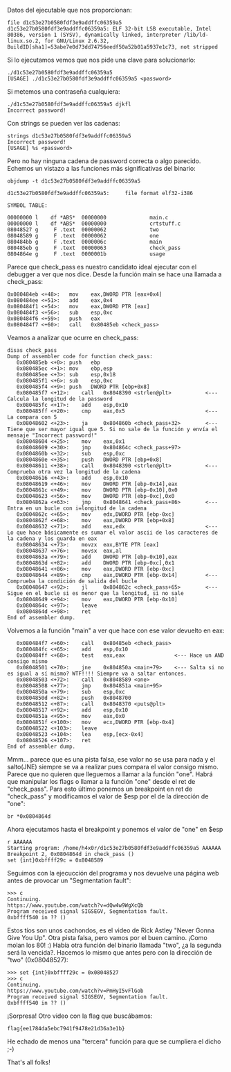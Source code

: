 Datos del ejecutable que nos proporcionan:

```
file d1c53e27b0580fdf3e9addffc06359a5 
d1c53e27b0580fdf3e9addffc06359a5: ELF 32-bit LSB executable, Intel 80386, version 1 (SYSV), dynamically linked, interpreter /lib/ld-linux.so.2, for GNU/Linux 2.6.32, BuildID[sha1]=53abe7e0d73dd74756eedf50a52b01a5937e1c73, not stripped
```

Si lo ejecutamos vemos que nos pide una clave para solucionarlo:

```
./d1c53e27b0580fdf3e9addffc06359a5 
[USAGE] ./d1c53e27b0580fdf3e9addffc06359a5 <password>
```

Si metemos una contraseña cualquiera:

```
./d1c53e27b0580fdf3e9addffc06359a5 djkfl
Incorrect password!
```

Con strings se pueden ver las cadenas:

```
strings d1c53e27b0580fdf3e9addffc06359a5
Incorrect password!
[USAGE] %s <password>
```

Pero no hay ninguna cadena de password correcta o algo parecido.
Echemos un vistazo a las funciones más significativas del binario:

```
objdump -t d1c53e27b0580fdf3e9addffc06359a5 

d1c53e27b0580fdf3e9addffc06359a5:     file format elf32-i386

SYMBOL TABLE:

00000000 l    df *ABS*	00000000              main.c
00000000 l    df *ABS*	00000000              crtstuff.c
08048527 g     F .text	00000062              two
08048589 g     F .text	00000062              one
080484bb g     F .text	0000006c              main
080485eb g     F .text	00000063              check_pass
0804864e g     F .text	0000001b              usage
```

Parece que check_pass es nuestro candidato ideal ejecutar con el debugger a ver que nos dice.
Desde la función main se hace una llamada a check_pass:

```
0x080484eb <+48>:	mov    eax,DWORD PTR [eax+0x4]
0x080484ee <+51>:	add    eax,0x4
0x080484f1 <+54>:	mov    eax,DWORD PTR [eax]
0x080484f3 <+56>:	sub    esp,0xc
0x080484f6 <+59>:	push   eax
0x080484f7 <+60>:	call   0x80485eb <check_pass>
```

Veamos a analizar que ocurre en check_pass:

```
disas check_pass
Dump of assembler code for function check_pass:
   0x080485eb <+0>:	push   ebp
   0x080485ec <+1>:	mov    ebp,esp
   0x080485ee <+3>:	sub    esp,0x18
   0x080485f1 <+6>:	sub    esp,0xc
   0x080485f4 <+9>:	push   DWORD PTR [ebp+0x8]
   0x080485f7 <+12>:	call   0x8048390 <strlen@plt> 			<--- Calcula la longitud de la password
   0x080485fc <+17>:	add    esp,0x10
   0x080485ff <+20>:	cmp    eax,0x5							<--- La compara con 5
   0x08048602 <+23>:	ja     0x804860b <check_pass+32>		<--- Tiene que ser mayor igual que 5. Si no sale de la función y envía el mensaje "Incorrect password!"
   0x08048604 <+25>:	mov    eax,0x1
   0x08048609 <+30>:	jmp    0x804864c <check_pass+97>
   0x0804860b <+32>:	sub    esp,0xc
   0x0804860e <+35>:	push   DWORD PTR [ebp+0x8]
   0x08048611 <+38>:	call   0x8048390 <strlen@plt>			<--- Comprueba otra vez la longitud de la cadena
   0x08048616 <+43>:	add    esp,0x10
   0x08048619 <+46>:	mov    DWORD PTR [ebp-0x14],eax
   0x0804861c <+49>:	mov    DWORD PTR [ebp-0x10],0x0
   0x08048623 <+56>:	mov    DWORD PTR [ebp-0xc],0x0
   0x0804862a <+63>:	jmp    0x8048641 <check_pass+86>		<--- Entra en un bucle con i=longitud de la cadena
   0x0804862c <+65>:	mov    edx,DWORD PTR [ebp-0xc]			
   0x0804862f <+68>:	mov    eax,DWORD PTR [ebp+0x8]
   0x08048632 <+71>:	add    eax,edx							<--- Lo que hace básicamente es sumar el valor ascii de los caracteres de la cadena y los guarda en eax
   0x08048634 <+73>:	movzx  eax,BYTE PTR [eax]
   0x08048637 <+76>:	movsx  eax,al
   0x0804863a <+79>:	add    DWORD PTR [ebp-0x10],eax
   0x0804863d <+82>:	add    DWORD PTR [ebp-0xc],0x1
   0x08048641 <+86>:	mov    eax,DWORD PTR [ebp-0xc]
   0x08048644 <+89>:	cmp    eax,DWORD PTR [ebp-0x14]			<--- Comprueba la condición de salida del bucle
   0x08048647 <+92>:	jl     0x804862c <check_pass+65>		<--- Sigue en el bucle si es menor que la longitud, si no sale
   0x08048649 <+94>:	mov    eax,DWORD PTR [ebp-0x10]
   0x0804864c <+97>:	leave  
   0x0804864d <+98>:	ret    
End of assembler dump.
```

Volvemos a la función "main" a ver que hace con ese valor devuelto en eax:

```
   0x080484f7 <+60>:	call   0x80485eb <check_pass>
   0x080484fc <+65>:	add    esp,0x10
   0x080484ff <+68>:	test   eax,eax                <--- Hace un AND consigo mismo
   0x08048501 <+70>:	jne    0x804850a <main+79>    <--- Salta si no es igual a sí mismo? WTF!!!! Siempre va a saltar entonces.
   0x08048503 <+72>:	call   0x8048589 <one>
   0x08048508 <+77>:	jmp    0x804851a <main+95>
   0x0804850a <+79>:	sub    esp,0xc
   0x0804850d <+82>:	push   0x8048700
   0x08048512 <+87>:	call   0x8048370 <puts@plt>
   0x08048517 <+92>:	add    esp,0x10
   0x0804851a <+95>:	mov    eax,0x0
   0x0804851f <+100>:	mov    ecx,DWORD PTR [ebp-0x4]
   0x08048522 <+103>:	leave  
   0x08048523 <+104>:	lea    esp,[ecx-0x4]
   0x08048526 <+107>:	ret    
End of assembler dump.
```

Mmm... parece que es una pista falsa, ese valor no se usa para nada y el salto(JNE) siempre se va a realizar pues compara el valor consigo mismo. Parece que no quieren que lleguemos a llamar a la función "one". Habrá que manipular los flags o llamar a la función "one" desde el ret de "check_pass". Para esto último ponemos un breakpoint en ret de "check_pass" y modificamos el valor de $esp por el de la dirección de "one":

```
br *0x0804864d
```

Ahora ejecutamos hasta el breakpoint y ponemos el valor de "one" en $esp

```
r AAAAAA
Starting program: /home/h4x0r/d1c53e27b0580fdf3e9addffc06359a5 AAAAAA
Breakpoint 2, 0x0804864d in check_pass ()
set {int}0xbffff29c = 0x8048589
```
Seguimos con la ejecucción del programa y nos devuelve una página web antes de provocar un "Segmentation fault":

```
>>> c
Continuing.
https://www.youtube.com/watch?v=dQw4w9WgXcQb
Program received signal SIGSEGV, Segmentation fault.
0xbffff540 in ?? ()
```

Estos tíos son unos cachondos, es el video de Rick Astley "Never Gonna Give You Up". Otra pista falsa, pero vamos por el buen camino. ¡Como molan los 80! :)
Había otra función del binario llamada "two", ¿a la segunda será la vencida?. Hacemos lo mismo que antes pero con la dirección de "two" (0x08048527):

```
>>> set {int}0xbffff29c = 0x08048527
>>> c
Continuing.
https://www.youtube.com/watch?v=PmHyI5vFlGob
Program received signal SIGSEGV, Segmentation fault.
0xbffff540 in ?? ()
```

¡Sorpresa! Otro video con la flag que buscábamos:
```
flag{ee1784da5ebc7941f9478e21d36a3e1b} 
```

He echado de menos una "tercera" función para que se cumpliera el dicho ;-)

That's all folks!
